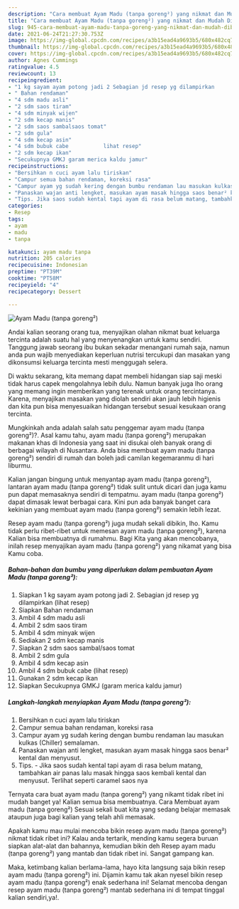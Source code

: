 ```yaml
---
description: "Cara membuat Ayam Madu (tanpa goreng²) yang nikmat dan Mudah Dibuat"
title: "Cara membuat Ayam Madu (tanpa goreng²) yang nikmat dan Mudah Dibuat"
slug: 945-cara-membuat-ayam-madu-tanpa-goreng-yang-nikmat-dan-mudah-dibuat
date: 2021-06-24T21:27:30.753Z
image: https://img-global.cpcdn.com/recipes/a3b15ead4a9693b5/680x482cq70/ayam-madu-tanpa-goreng-foto-resep-utama.jpg
thumbnail: https://img-global.cpcdn.com/recipes/a3b15ead4a9693b5/680x482cq70/ayam-madu-tanpa-goreng-foto-resep-utama.jpg
cover: https://img-global.cpcdn.com/recipes/a3b15ead4a9693b5/680x482cq70/ayam-madu-tanpa-goreng-foto-resep-utama.jpg
author: Agnes Cummings
ratingvalue: 4.5
reviewcount: 13
recipeingredient:
- "1 kg sayam ayam potong jadi 2 Sebagian jd resep yg dilampirkan           lihat resep"
- " Bahan rendaman"
- "4 sdm madu asli"
- "2 sdm saos tiram"
- "4 sdm minyak wijen"
- "2 sdm kecap manis"
- "2 sdm saos sambalsaos tomat"
- "2 sdm gula"
- "4 sdm kecap asin"
- "4 sdm bubuk cabe           lihat resep"
- "2 sdm kecap ikan"
- "Secukupnya GMKJ garam merica kaldu jamur"
recipeinstructions:
- "Bersihkan n cuci ayam lalu tiriskan"
- "Campur semua bahan rendaman, koreksi rasa"
- "Campur ayam yg sudah kering dengan bumbu rendaman lau masukan kulkas (Chiller) semalaman."
- "Panaskan wajan anti lengket, masukan ayam masak hingga saos benar² kental dan menyusut."
- "Tips. Jika saos sudah kental tapi ayam di rasa belum matang, tambahkan air panas lalu masak hingga saos kembali kental dan menyusut. Terlihat seperti caramel saos nya"
categories:
- Resep
tags:
- ayam
- madu
- tanpa

katakunci: ayam madu tanpa 
nutrition: 205 calories
recipecuisine: Indonesian
preptime: "PT39M"
cooktime: "PT58M"
recipeyield: "4"
recipecategory: Dessert

---
```



![Ayam Madu (tanpa goreng²)](https://img-global.cpcdn.com/recipes/a3b15ead4a9693b5/680x482cq70/ayam-madu-tanpa-goreng-foto-resep-utama.jpg)

Andai kalian seorang orang tua, menyajikan olahan nikmat buat keluarga tercinta adalah suatu hal yang menyenangkan untuk kamu sendiri. Tanggung jawab seorang ibu bukan sekadar menangani rumah saja, namun anda pun wajib menyediakan keperluan nutrisi tercukupi dan masakan yang dikonsumsi keluarga tercinta mesti menggugah selera.

Di waktu  sekarang, kita memang dapat membeli hidangan siap saji meski tidak harus capek mengolahnya lebih dulu. Namun banyak juga lho orang yang memang ingin memberikan yang terenak untuk orang tercintanya. Karena, menyajikan masakan yang diolah sendiri akan jauh lebih higienis dan kita pun bisa menyesuaikan hidangan tersebut sesuai kesukaan orang tercinta. 



Mungkinkah anda adalah salah satu penggemar ayam madu (tanpa goreng²)?. Asal kamu tahu, ayam madu (tanpa goreng²) merupakan makanan khas di Indonesia yang saat ini disukai oleh banyak orang di berbagai wilayah di Nusantara. Anda bisa membuat ayam madu (tanpa goreng²) sendiri di rumah dan boleh jadi camilan kegemaranmu di hari liburmu.

Kalian jangan bingung untuk menyantap ayam madu (tanpa goreng²), lantaran ayam madu (tanpa goreng²) tidak sulit untuk dicari dan juga kamu pun dapat memasaknya sendiri di tempatmu. ayam madu (tanpa goreng²) dapat dimasak lewat berbagai cara. Kini pun ada banyak banget cara kekinian yang membuat ayam madu (tanpa goreng²) semakin lebih lezat.

Resep ayam madu (tanpa goreng²) juga mudah sekali dibikin, lho. Kamu tidak perlu ribet-ribet untuk memesan ayam madu (tanpa goreng²), karena Kalian bisa membuatnya di rumahmu. Bagi Kita yang akan mencobanya, inilah resep menyajikan ayam madu (tanpa goreng²) yang nikamat yang bisa Kamu coba.

<!--inarticleads1-->

##### Bahan-bahan dan bumbu yang diperlukan dalam pembuatan Ayam Madu (tanpa goreng²):

1. Siapkan 1 kg sayam ayam potong jadi 2. Sebagian jd resep yg dilampirkan           (lihat resep)
1. Siapkan  Bahan rendaman
1. Ambil 4 sdm madu asli
1. Ambil 2 sdm saos tiram
1. Ambil 4 sdm minyak wijen
1. Sediakan 2 sdm kecap manis
1. Siapkan 2 sdm saos sambal/saos tomat
1. Ambil 2 sdm gula
1. Ambil 4 sdm kecap asin
1. Ambil 4 sdm bubuk cabe           (lihat resep)
1. Gunakan 2 sdm kecap ikan
1. Siapkan Secukupnya GMKJ (garam merica kaldu jamur)




<!--inarticleads2-->

##### Langkah-langkah menyiapkan Ayam Madu (tanpa goreng²):

1. Bersihkan n cuci ayam lalu tiriskan
1. Campur semua bahan rendaman, koreksi rasa
1. Campur ayam yg sudah kering dengan bumbu rendaman lau masukan kulkas (Chiller) semalaman.
1. Panaskan wajan anti lengket, masukan ayam masak hingga saos benar² kental dan menyusut.
1. Tips. - Jika saos sudah kental tapi ayam di rasa belum matang, tambahkan air panas lalu masak hingga saos kembali kental dan menyusut. Terlihat seperti caramel saos nya




Ternyata cara buat ayam madu (tanpa goreng²) yang nikamt tidak ribet ini mudah banget ya! Kalian semua bisa membuatnya. Cara Membuat ayam madu (tanpa goreng²) Sesuai sekali buat kita yang sedang belajar memasak ataupun juga bagi kalian yang telah ahli memasak.

Apakah kamu mau mulai mencoba bikin resep ayam madu (tanpa goreng²) nikmat tidak ribet ini? Kalau anda tertarik, mending kamu segera buruan siapkan alat-alat dan bahannya, kemudian bikin deh Resep ayam madu (tanpa goreng²) yang mantab dan tidak ribet ini. Sangat gampang kan. 

Maka, ketimbang kalian berlama-lama, hayo kita langsung saja bikin resep ayam madu (tanpa goreng²) ini. Dijamin kamu tak akan nyesel bikin resep ayam madu (tanpa goreng²) enak sederhana ini! Selamat mencoba dengan resep ayam madu (tanpa goreng²) mantab sederhana ini di tempat tinggal kalian sendiri,ya!.

